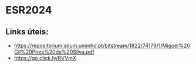 # ESR2024

## Links úteis:
- https://repositorium.sdum.uminho.pt/bitstream/1822/74179/1/Miguel%20Gil%20Pires%20da%20Silva.pdf
- https://go.click.ly/RVVmX
